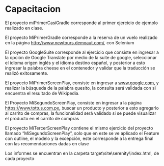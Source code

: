 # Capacitacion

El proyecto miPrimerCasiGradle corresponde al primer ejercicio de ejemplo realizado en clase.

El proyecto MiPrimerGradle corresponde a la reserva de un vuelo realizado en la página http://www.newtours.demoaut.com/, con Selenium

El proyecto GoogleSuite corresponde al ejercicio que consiste en ingresar a la opción de Google Translate por medio de la suite de google, seleccionar el idioma origen inglés y el idioma destino español, y posterior a esto ingresar la palabra cheese en el contenedor y validar que la traducción se realizó exitosamente.

El proyecto MiPrimerScreenPlay, consiste en ingresar a www.google.com, y realizar la búsqueda de la palabra quesito, la consulta será validada con si encuentra el resultado de Wikipedia.

El Proyecto MiSegundoScreenPlay, consiste en ingresar a la página https://www.tottus.com.pe, buscar un producto y posterior a esto agregarlo al carrito de compras, la funcionalidad será validado si se puede visualizar el producto en el carrito de compras

El proyecto MiTercerScreenPlay contiene el mismo ejercicio del proyecto llamado “MiSegundoScreenPlay”, solo que en este se ve aplicado el Feature con outline, el modelo y la excepción, este corresponde a la entrega final con las recomendaciones dadas en clase 

Los informes se encuentran en la carpeta target\site\serenity\index.html, de cada proyecto 
